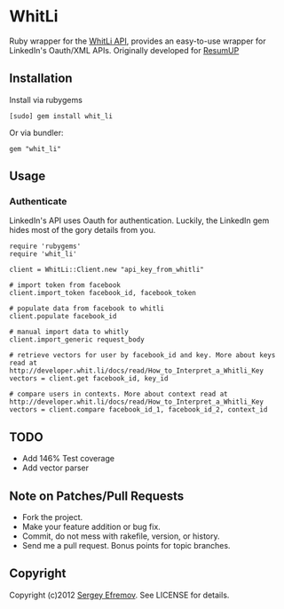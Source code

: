 # WhitLi

Ruby wrapper for the [WhitLi API](http://developer.whit.li), provides an easy-to-use wrapper for LinkedIn's Oauth/XML APIs. Originally developed for [ResumUP](http://resumup.com)

## Installation

Install via rubygems

    [sudo] gem install whit_li

Or via bundler:
    
    gem "whit_li"


## Usage

### Authenticate

LinkedIn's API uses Oauth for authentication. Luckily, the LinkedIn gem hides most of the gory details from you.

    require 'rubygems'
    require 'whit_li'

    client = WhitLi::Client.new "api_key_from_whitli"

    # import token from facebook
    client.import_token facebook_id, facebook_token

    # populate data from facebook to whitli
    client.populate facebook_id

    # manual import data to whitly
    client.import_generic request_body

    # retrieve vectors for user by facebook_id and key. More about keys read at http://developer.whit.li/docs/read/How_to_Interpret_a_Whitli_Key
    vectors = client.get facebook_id, key_id

    # compare users in contexts. More about context read at http://developer.whit.li/docs/read/How_to_Interpret_a_Whitli_Key
    vectors = client.compare facebook_id_1, facebook_id_2, context_id



## TODO

* Add 146% Test coverage
* Add vector parser

## Note on Patches/Pull Requests

* Fork the project.
* Make your feature addition or bug fix.
* Commit, do not mess with rakefile, version, or history.
* Send me a pull request. Bonus points for topic branches.

## Copyright

Copyright (c)2012 [Sergey Efremov](https://github.com/EvilFaeton). See LICENSE for details.